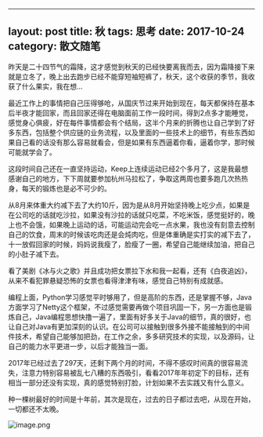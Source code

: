 
---
layout: post
title: 秋
tags: 思考
date: 2017-10-24
category: 散文随笔
---


昨天是二十四节气的霜降，这才感觉到秋天的已经快要离我而去，因为霜降接下来就是立冬了，晚上出去跑步已经不能穿短袖短裤了，秋天，这个收获的季节，我收获了什么果实，我在想...

最近工作上的事情把自己压得够呛，从国庆节过来开始到现在，每天都保持在基本后半夜才能回家，而且回家还得在电脑面前工作一段时间，得到2点多才能睡觉，感觉身心俱疲，好在每件事情都会有个结局，这半个月来的折腾也让自己学到了好多东西，包括整个供应链的业务流程，以及里面的一些技术上的细节，有些东西如果自己看的话没有那么容易就看会，但是如果有东西逼着你看，逼着你学，那时候可能就学会了。

这段时间自己还在一直坚持运动，Keep上连续运动已经2个多月了，这是我最想感谢自己的地方，下下周就要参加杭州马拉松了，争取这两周也要多跑几次热热身，每天的锻炼也是必不可少的。

从8月来体重大约减下去了大约10斤，因为是从8月开始坚持晚上吃少点，如果是在公司吃的话就吃沙拉，如果没有沙拉的话就只吃菜，不吃米饭，感觉挺好的，晚上也不会饿，如果晚上运动的话，可能运动完会吃一点水果，我也没有刻意去控制自己的饮食，周末的时候该吃肉还是会炖肉吃，但是体重确是实打实的减下去了，十一放假回家的时候，妈妈说我瘦了，脸瘦了一圈，希望自己能继续加油，把自己的小肚子减下去。

看了美剧《冰与火之歌》并且成功把女票拉下水和我一起看，还有《白夜追凶》，从来不看犯罪悬疑恐怖的女票也看得津津有味，感觉自己特别有成就感。

编程上面，Python学习感觉平时够用了，但是高阶的东西，还是掌握不够，Java方面学习了Netty这个框架，不过感觉需要再做个项目巩固一下，另一方面也是锻炼自己，Java编程思想快撸一遍了，里面有好多关于Java的细节，真的很好，也让自己对Java有更加深刻的认识。在公司可以接触到很多外接不能接触到的中间件技术，希望自己能够加把劲，在工作之余，多多研究技术的实现，以及源码，让自己的能力水平更进一步，以后才能独当一面。

2017年已经过去了297天，还剩下两个月的时间，不得不感叹时间真的很容易流失，注意力特别容易被乱七八糟的东西吸引，看看2017年年初定下的目标，还有相当一部分还没有实现，真的感觉特别打脸，计划如果不去实践又有什么意义。

种一棵树最好的时间是十年前，其次是现在，过去的日子都过去吧，从现在开始，一切都还不太晚。

![image.png](http://upload-images.jianshu.io/upload_images/170138-24eb3a7adedc1e56.png?imageMogr2/auto-orient/strip%7CimageView2/2/w/1240)
